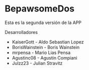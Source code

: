 # BepawsomeDos
Esta es la segunda versión de la APP

Desarrolladores
- KaiserGott - Aldo Sebastian Lopez
- BorisWainstein - Boris Wainstein
- mrpensa - Mario Lias Pensa
- Agustinc08 - Agustin Compiani
- Julzz23 - Julian Stravitz
